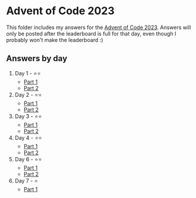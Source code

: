 # Advent of Code 2023

This folder includes my answers for the [Advent of Code 2023](https://adventofcode.com/). Answers will only be posted after the leaderboard is full for that day, even though I probably won't make the leaderboard :)

## Answers by day

1. Day 1 - ⭐️⭐️
    - [Part 1](day-01/part-1.py)
    - [Part 2](day-01/part-2.py)
2. Day 2 - ⭐️⭐️
    - [Part 1](day-02/part-1.py)
    - [Part 2](day-02/part-2.py)
3. Day 3 - ⭐️⭐️
    - [Part 1](day-03/part-1.py)
    - [Part 2](day-03/part-2.py)
4. Day 4 - ⭐️⭐️
    - [Part 1](day-04/part-1.py)
    - [Part 2](day-04/part-2.py)
6. Day 6 - ⭐️⭐️
    - [Part 1](day-06/part-1.py)
    - [Part 2](day-06/part-2.py)
7. Day 7 - ⭐️
    - [Part 1](day-07/part-1.py)
